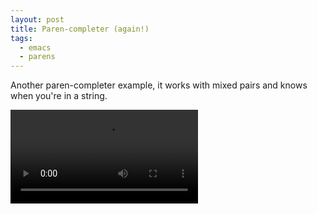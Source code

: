 ```yaml
---
layout: post
title: Paren-completer (again!)
tags:
  - emacs
  - parens
---
```


Another paren-completer example, it works with mixed pairs and knows when you're in a string.

<video controls autoplay>
  <source src="/public/videos/769762073546940420.mp4" type="video/mp4">
    Sorry your browser does not support the video tag, maybe time to upgrade?
</video>
